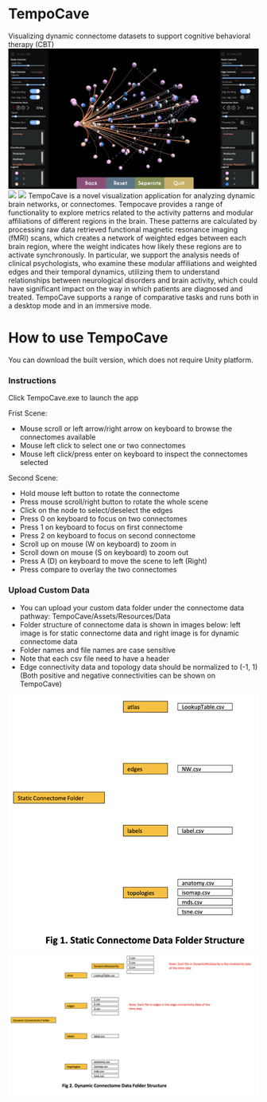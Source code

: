 # TempoCave
Visualizing dynamic connectome datasets to support cognitive behavioral therapy (CBT)
![](/READMEImages/teaser.PNG)
![](/READMEImages/Fig2.png)
![](/READMEImages/Fig4-timeseries.png)
TempoCave is a novel visualization application for analyzing dynamic brain networks, or connectomes. Tempocave provides a range of functionality to explore metrics related to the activity patterns and modular affiliations of different regions in the brain. These patterns are calculated by processing raw data retrieved functional magnetic resonance imaging (fMRI) scans, which creates a network of weighted edges between each brain region, where the weight indicates how likely these regions are to activate  synchronously. In particular, we support the analysis needs of clinical psychologists, who examine these modular affiliations and weighted edges and their temporal dynamics, utilizing them to understand relationships between neurological disorders and brain activity, which could have significant impact on the way in which patients are diagnosed and treated. TempoCave supports a range of comparative tasks and runs both in a desktop mode and in an immersive mode. 
# How to use TempoCave
You can download the built version, which does not require Unity platform. 
### Instructions 
Click TempoCave.exe to launch the app 

Frist Scene: 
- Mouse scroll or left arrow/right arrow on keyboard to browse the connectomes available 
- Mouse left click to select one or two connectomes 
- Mouse left click/press enter on keyboard to inspect the connectomes selected 

Second Scene: 
- Hold mouse left button to rotate the connectome 
- Press mouse scroll/right button to rotate the whole scene 
- Click on the node to select/deselect the edges 
- Press 0 on keyboard to focus on two connectomes 
- Press 1 on keyboard to focus on first connectome 
- Press 2 on keyboard to focus on second connectome 
- Scroll up on mouse (W on keyboard) to zoom in 
- Scroll down on mouse (S on keyboard) to zoom out 
- Press A (D) on keyboard to move the scene to left (Right) 
- Press compare to overlay the two connectomes 

### Upload Custom Data 
- You can upload your custom data folder under the connectome data pathway: TempoCave/Assets/Resources/Data 
- Folder structure of connectome data is shown in images below: left image is for static connectome data and right image is for dynamic connectome data 
- Folder names and file names are case sensitive 
- Note that each csv file need to have a header 
- Edge connectivity data and topology data should be normalized to (-1, 1) (Both positive and negative connectivities can be shown on TempoCave)

![](/READMEImages/StaticConnectome.png) ![](/READMEImages/DynamicConnectome.png)
